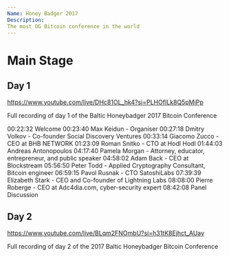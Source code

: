 ```yaml
---
Name: Honey Badger 2017
Description: 
The most OG Bitcoin conference in the world
---
```


# Main Stage 

## Day 1

https://www.youtube.com/live/DHc81OL_hk4?si=PLHOfILk8Q5pMiPp

Full recording of day 1 of the Baltic Honeybadger 2017 Bitcoin Conference

00:22:32 Welcome
00:23:40 Max Keidun - Organiser
00:27:18 Dmitry Volkov - Co-founder Social Discovery Ventures
00:33:14 Giacomo Zucco - CEO at BHB NETWORK
01:23:09 Roman Snitko - CTO at Hodl Hodl
01:44:03 Andreas Antonopoulos
04:17:40 Pamela Morgan - Attorney, educator, entrepreneur, and public speaker
04:58:02 Adam Back - CEO at Blockstream
05:56:50 Peter Todd - Applied Cryptography Consultant, Bitcoin engineer
06:59:15 Pavol Rusnak - CTO SatoshiLabs
07:39:39 Elizabeth Stark - CEO and Co-founder of Lightning Labs
08:08:00 Pierre Roberge - CEO at Adc4dia.com, cyber-security expert
08:42:08 Panel Discussion

## Day 2 

https://www.youtube.com/live/BLqm2FNOmbU?si=h31tK8Ejhct_AUay

Full recording of day 2 of the 2017 Baltic Honeybadger Bitcoin Conference